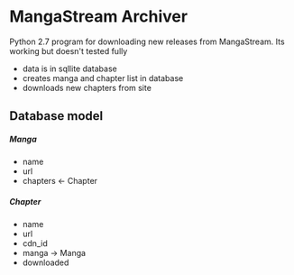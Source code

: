 # MangaStream Archiver
Python 2.7 program for downloading new releases from MangaStream. Its working but doesn't tested fully

- data is in sqllite database
- creates manga and chapter list in database
- downloads new chapters from site

## Database model

##### Manga

- name
- url
- chapters <- Chapter


##### Chapter

- name
- url
- cdn_id
- manga -> Manga
- downloaded
